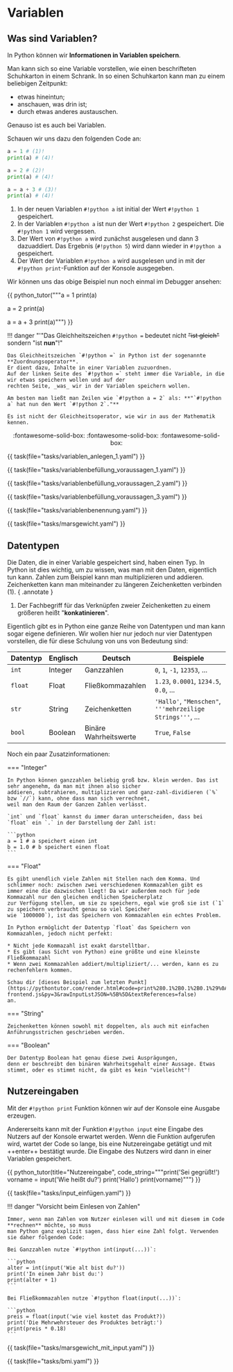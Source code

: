 # Variablen

## Was sind Variablen?

In Python können wir **Informationen in Variablen speichern**.

Man kann sich so eine Variable vorstellen, wie einen beschrifteten Schuhkarton in einem Schrank. 
In so einen Schuhkarton kann man zu einem beliebigen Zeitpunkt:

* etwas hineintun; 
* anschauen, was drin ist;
* durch etwas anderes austauschen.

Genauso ist es auch bei Variablen.

Schauen wir uns dazu den folgenden Code an:

```python
a = 1 # (1)!
print(a) # (4)!

a = 2 # (2)!
print(a) # (4)!

a = a + 3 # (3)!
print(a) # (4)!
```

1. In der neuen Variablen `#!python a` ist initial der Wert `#!python 1` gespeichert.
2. In der Variablen `#!python a` ist nun der Wert `#!python 2` gespeichert. Die `#!python 1` wird vergessen.
3. Der Wert von `#!python a` wird zunächst ausgelesen und dann 3 dazuaddiert. Das Ergebnis (`#!python 5`) wird dann wieder in `#!python a` gespeichert.
4. Der Wert der Variablen `#!python a` wird ausgelesen und in mit der `#!python print`-Funktion auf der Konsole ausgegeben.

Wir können uns das obige Beispiel nun noch einmal im Debugger ansehen:

{{ python_tutor("""a = 1
print(a)

a = 2
print(a)

a = a + 3
print(a)""") }}

!!! danger "'"Das Gleichheitszeichen `#!python =` bedeutet nicht <del>"ist gleich"</del> sondern "ist **nun**"!"
    
    Das Gleichheitszeichen `#!python =` in Python ist der sogenannte **Zuordnungsoperator**.
    Er dient dazu, Inhalte in einer Variablen zuzuordnen.
    Auf der linken Seite des `#!python =` steht immer die Variable, in die wir etwas speichern wollen und auf der 
    rechten Seite, _was_ wir in der Variablen speichern wollen.

    Am besten man ließt man Zeilen wie `#!python a = 2` als: **"`#!python a` hat nun den Wert `#!python 2`."**

    Es ist nicht der Gleichheitsoperator, wie wir in aus der Mathematik kennen.

<p style="text-align:center;" markdown>
:fontawesome-solid-box: :fontawesome-solid-box: :fontawesome-solid-box:
</p>

{{ task(file="tasks/variablen_anlegen_1.yaml") }}

{{ task(file="tasks/variablenbefüllung_voraussagen_1.yaml") }}

{{ task(file="tasks/variablenbefüllung_voraussagen_2.yaml") }}

{{ task(file="tasks/variablenbefüllung_voraussagen_3.yaml") }}

{{ task(file="tasks/variablenbenennung.yaml") }}

{{ task(file="tasks/marsgewicht.yaml") }}

## Datentypen

Die Daten, die in einer Variable gespeichert sind, haben einen Typ. In Python ist dies wichtig, um zu wissen,
was man mit den Daten, eigentlich tun kann. Zahlen zum Beispiel kann man multiplizieren und addieren.
Zeichenketten kann man  miteinander zu längeren Zeichenketten verbinden (1).
{ .annotate }

1.  Der Fachbegriff für das Verknüpfen zweier Zeichenketten zu einem größeren heißt "__konkatinieren__".

Eigentlich gibt es in Python eine ganze Reihe von Datentypen und man kann sogar eigene definieren.
Wir wollen hier nur jedoch nur vier Datentypen vorstellen, die für diese Schulung von uns von Bedeutung sind:

| Datentyp | Englisch | Deutsch               | Beispiele                                                 |
|----------|----------|-----------------------|-----------------------------------------------------------|
| `int`    | Integer  | Ganzzahlen            | `0`, `1`, `-1`, `12353`, ...                              |
| `float`  | Float    | Fließkommazahlen      | `1.23`, `0.0001`, `1234.5`, `0.0`, ...                    |
| `str`    | String   | Zeichenketten         | `'Hallo'`, `"Menschen"`, `'''mehrzeilige Strings'''`, ... |
| `bool`   | Boolean  | Binäre Wahrheitswerte | `True`, `False`                                           |

Noch ein paar Zusatzinformationen:

=== "Integer"
    
    In Python können ganzzahlen beliebig groß bzw. klein werden. Das ist sehr angenehm, da man mit ihnen also sicher
    addieren, subtrahieren, multiplizieren und ganz-zahl-dividieren (`%` bzw `//`) kann, ohne dass man sich verrechnet,
    weil man den Raum der Ganzen Zahlen verlässt.

    `int` und `float` kannst du immer daran unterscheiden, dass bei `float` ein `.` in der Darstellung der Zahl ist:

    ```python
    a = 1 # a speichert einen int
    b = 1.0 # b speichert einen float
    ```

=== "Float"
    
    Es gibt unendlich viele Zahlen mit Stellen nach dem Komma. Und schlimmer noch: zwischen zwei verschiedenen Kommazahlen gibt es
    immer eine die dazwischen liegt! Da wir außerdem noch für jede Kommazahl nur den gleichen endlichen Speicherplatz
    zur Verfügung stellen, um sie zu speichern, egal wie groß sie ist (`1` zu speichern verbraucht genau so viel Speicher
    wie `1000000`), ist das Speichern von Kommazahlen ein echtes Problem.

    In Python ermöglicht der Datentyp `float` das Speichern von Kommazahlen, jedoch nicht perfekt:
    
    * Nicht jede Kommazahl ist exakt darstelltbar.
    * Es gibt (aus Sicht von Python) eine größte und eine kleinste Fließkommazahl
    * Wenn zwei Kommazahlen addiert/multipliziert/... werden, kann es zu rechenfehlern kommen. 

    Schau dir [dieses Beispiel zum letzten Punkt](https://pythontutor.com/render.html#code=print%280.1%2B0.1%2B0.1%29%0A%0A%23%20Seid%20wann%20ist%20denn%200.1%20%2B%200.1%20%2B%200.1%20%3E%200.3%20%3F&cumulative=false&curInstr=0&heapPrimitives=nevernest&mode=display&origin=opt-frontend.js&py=3&rawInputLstJSON=%5B%5D&textReferences=false)
    an.

=== "String"

    Zeichenketten können sowohl mit doppelten, als auch mit einfachen Anführungsstrichen geschrieben werden.

=== "Boolean"

    Der Datentyp Boolean hat genau diese zwei Ausprägungen,
    denn er beschreibt den binären Wahrheitsgehalt einer Aussage. Etwas stimmt, oder es stimmt nicht, da gibt es kein "vielleicht"!

    

## Nutzereingaben

Mit der `#!python print` Funktion können wir auf der Konsole eine Ausgabe erzeugen.

Andererseits kann mit der Funktion `#!python input` eine Eingabe des Nutzers auf der Konsole erwartet werden.
Wenn die Funktion aufgerufen wird, wartet der Code so lange, bis eine Nutzereingabe getätigt und mit ++enter++ bestätigt wurde.
Die Eingabe des Nutzers wird dann in einer Variablen gespeichert.

{{ python_tutor(title="Nutzereingabe",
code_string="""print('Sei gegrüßt!')
vorname = input('Wie heißt du?')
print('Hallo')
print(vorname)""") }}

{{ task(file="tasks/input_einfügen.yaml") }}

!!! danger "Vorsicht beim Einlesen von Zahlen"
    
    Immer, wenn man Zahlen vom Nutzer einlesen will und mit diesem im Code **rechnen** möchte, so muss
    man Python ganz explizit sagen, dass hier eine Zahl folgt. Verwenden sie daher folgenden Code:

    Bei Ganzzahlen nutze `#!python int(input(...))`:

    ```python
    alter = int(input('Wie alt bist du?'))
    print('In einem Jahr bist du:')
    print(alter + 1)
    ```
    
    Bei Fließkommazahlen nutze `#!python float(input(...))`:

    ```python
    preis = float(input('wie viel kostet das Produkt?))
    print('Die Mehrwehrsteuer des Produktes beträgt:')
    print(preis * 0.18)
    ```


{{ task(file="tasks/marsgewicht_mit_input.yaml") }}

{{ task(file="tasks/bmi.yaml") }}

